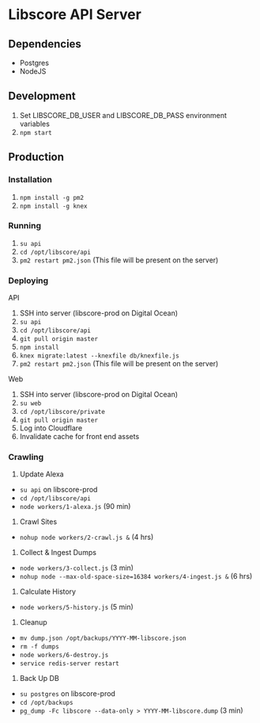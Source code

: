 # Libscore API Server

## Dependencies

- Postgres
- NodeJS

## Development

1. Set LIBSCORE_DB_USER and LIBSCORE_DB_PASS environment variables
1. `npm start`


## Production

### Installation

1. `npm install -g pm2`
1. `npm install -g knex`

### Running

1. `su api`
1. `cd /opt/libscore/api`
1. `pm2 restart pm2.json` (This file will be present on the server)

### Deploying

API

1. SSH into server (libscore-prod on Digital Ocean)
1. `su api`
1. `cd /opt/libscore/api`
1. `git pull origin master`
1. `npm install`
1. `knex migrate:latest --knexfile db/knexfile.js`
1. `pm2 restart pm2.json` (This file will be present on the server)

Web

1. SSH into server (libscore-prod on Digital Ocean)
1. `su web`
1. `cd /opt/libscore/private`
1. `git pull origin master`
1. Log into Cloudflare
1. Invalidate cache for front end assets


### Crawling

1. Update Alexa
  - `su api` on libscore-prod
  - `cd /opt/libscore/api`
  - `node workers/1-alexa.js` (90 min)
1. Crawl Sites
  - `nohup node workers/2-crawl.js &` (4 hrs)
1. Collect & Ingest Dumps
  - `node workers/3-collect.js` (3 min)
  - `nohup node --max-old-space-size=16384 workers/4-ingest.js &` (6 hrs)
1. Calculate History
  - `node workers/5-history.js` (5 min)
1. Cleanup
  - `mv dump.json /opt/backups/YYYY-MM-libscore.json`
  - `rm -f dumps`
  - `node workers/6-destroy.js`
  - `service redis-server restart`
1. Back Up DB
  - `su postgres` on libscore-prod
  - `cd /opt/backups`
  - `pg_dump -Fc libscore --data-only > YYYY-MM-libscore.dump` (3 min)

